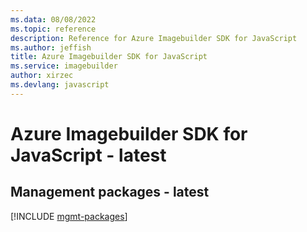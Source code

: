 ```yaml
---
ms.data: 08/08/2022
ms.topic: reference
description: Reference for Azure Imagebuilder SDK for JavaScript
ms.author: jeffish
title: Azure Imagebuilder SDK for JavaScript
ms.service: imagebuilder
author: xirzec
ms.devlang: javascript
---
```

# Azure Imagebuilder SDK for JavaScript - latest

## Management packages - latest
[!INCLUDE [mgmt-packages](imagebuilder-mgmt-index.md)]